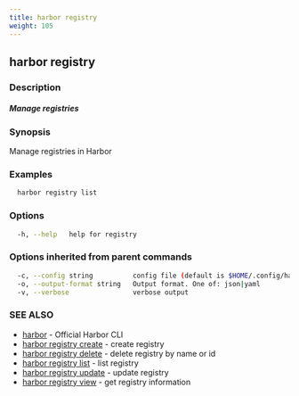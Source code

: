```yaml
---
title: harbor registry
weight: 105
---
```

## harbor registry

### Description

##### Manage registries

### Synopsis

Manage registries in Harbor

### Examples

```sh
  harbor registry list
```

### Options

```sh
  -h, --help   help for registry
```

### Options inherited from parent commands

```sh
  -c, --config string          config file (default is $HOME/.config/harbor-cli/config.yaml)
  -o, --output-format string   Output format. One of: json|yaml
  -v, --verbose                verbose output
```

### SEE ALSO

* [harbor](harbor.md)	 - Official Harbor CLI
* [harbor registry create](harbor-registry-create.md)	 - create registry
* [harbor registry delete](harbor-registry-delete.md)	 - delete registry by name or id
* [harbor registry list](harbor-registry-list.md)	 - list registry
* [harbor registry update](harbor-registry-update.md)	 - update registry
* [harbor registry view](harbor-registry-view.md)	 - get registry information

